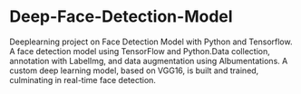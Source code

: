 # Deep-Face-Detection-Model
Deeplearning project on Face Detection Model with Python and Tensorflow.
A face detection model using TensorFlow and Python.Data collection, annotation with LabelImg, and data augmentation using Albumentations. A custom deep learning model, based on VGG16, is built and trained, culminating in real-time face detection.
